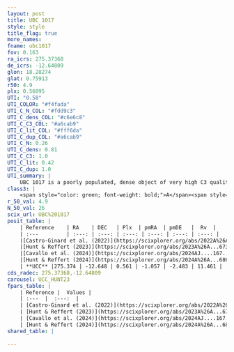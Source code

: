 ```yaml
---
layout: post
title: UBC 1017
style: style
title_flag: true
more_names: 
fname: ubc1017
fov: 0.163
ra_icrs: 275.37368
de_icrs: -12.64809
glon: 18.28274
glat: 0.75913
r50: 4.9
plx: 0.56095
UTI: "0.58"
UTI_COLOR: "#f4fada"
UTI_C_N_COL: "#fdd9c3"
UTI_C_dens_COL: "#c6e6c8"
UTI_C_C3_COL: "#a6cab9"
UTI_C_lit_COL: "#fff6da"
UTI_C_dup_COL: "#a6cab9"
UTI_C_N: 0.26
UTI_C_dens: 0.81
UTI_C_C3: 1.0
UTI_C_lit: 0.42
UTI_C_dup: 1.0
UTI_summary: |
    UBC 1017 is a poorly populated, dense object of very high C3 quality. It was recently reported in the literature.
class3: |
    <span style="color: green; font-weight: bold;">A</span><span style="color: green; font-weight: bold;">A</span>
r_50_val: 4.9
N_50_val: 26
scix_url: UBC%201017
posit_table: |
    | Reference    | RA    | DEC   | Plx  | pmRA  | pmDE   |  Rv  |
    | :---         | :---: | :---: | :---: | :---: | :---: | :---: |
    |[Castro-Ginard et al. (2022)](https://scixplorer.org/abs/2022A%26A...661A.118C) | 275.35 | -12.63 | 0.56 | -1.06 | -2.49 | -- |
    |[Hunt & Reffert (2023)](https://scixplorer.org/abs/2023A%26A...673A.114H) | 275.373 | -12.647 | 0.558 | -1.048 | -2.472 | 11.456 |
    |[Cavallo et al. (2024)](https://scixplorer.org/abs/2024AJ....167...12C) | 275.354 | -12.628 | 0.556 | -- | -- | -- |
    |[Hunt & Reffert (2024)](https://scixplorer.org/abs/2024A%26A...686A..42H) | 275.373 | -12.647 | 0.558 | -1.048 | -2.472 | 11.456 |
    | **UCC** |275.374 | -12.648 | 0.561 | -1.057 | -2.483 | 11.461 | 
cds_radec: 275.37368,-12.64809
carousel: UCC_HUNT23
fpars_table: |
    | Reference |  Values |
    | :---  |  :---:  |
    | [Castro-Ginard et al. (2022)](https://scixplorer.org/abs/2022A%26A...661A.118C) | `AV=2.274, Dist=2011, logAge=7.547` |
    | [Hunt & Reffert (2023)](https://scixplorer.org/abs/2023A%26A...673A.114H) | `AV50=2.406, diffAV50=0.701, MOD50=11.145, logAge50=7.475` |
    | [Cavallo et al. (2024)](https://scixplorer.org/abs/2024AJ....167...12C) | `AV50=2.34, dMod50=11.52, logAge50=7.03, [Fe/H]50=0.53` |
    | [Hunt & Reffert (2024)](https://scixplorer.org/abs/2024A%26A...686A..42H) | `MassJ=355.877` |
shared_table: |
    
---
```

